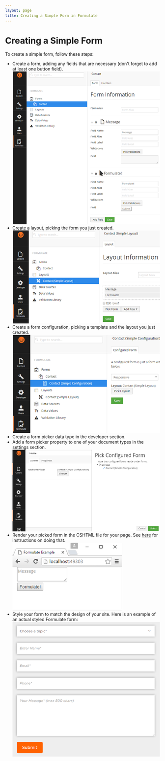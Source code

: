 ```yaml
---
layout: page
title: Creating a Simple Form in Formulate
---
```


# Creating a Simple Form
To create a simple form, follow these steps:

* Create a form, adding any fields that are necessary (don't forget to add at least one button field).  
![Create Formulate Form](/images/simple-form/form.png)
* Create a layout, picking the form you just created.  
![Create Formulate Layout](/images/simple-form/layout.png)
* Create a form configuration, picking a template and the layout you just created.  
![Create Formulate Form Configuration](/images/simple-form/config.png)
* Create a form picker data type in the developer section.
* Add a form picker property to one of your document types in the settings section.  
![Pick Formulate Form](/images/simple-form/picker.png)
* Render your picked form in the CSHTML file for your page. See [here](/render-form) for instructions on doing that.  
![Rendered Formulate Form](/images/simple-form/done.png)
* Style your form to match the design of your site. Here is an example of an actual styled Formulate form:  
![Styled FOrmulate Form](/images/simple-form/styled.png)